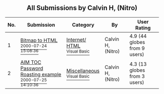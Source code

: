 ﻿<div align="center">

## All Submissions by Calvin H, \(Nitro\)

</div>

No.  | Submission | Category | By   | User Rating
---- | ---------- | -------- | ---- | -----------
1 | [Bitmap to HTML<br /><sup>2000-07-24 15:08:36</sup>](https://github.com/Planet-Source-Code/calvin-h-nitro-bitmap-to-html__1-10027) | [Internet/ HTML<br /><sup>Visual Basic</sup>](../ByCategory/internet-html__1-34.md) | Calvin H, \(Nitro\) | 4.9 (44 globes from 9 users)
2 | [AIM TOC Password Roasting example<br /><sup>2000-07-25 14:10:36</sup>](https://github.com/Planet-Source-Code/calvin-h-nitro-aim-toc-password-roasting-example__1-10065) | [Miscellaneous<br /><sup>Visual Basic</sup>](../ByCategory/miscellaneous__1-1.md) | Calvin H, \(Nitro\) | 4.3 (13 globes from 3 users)
